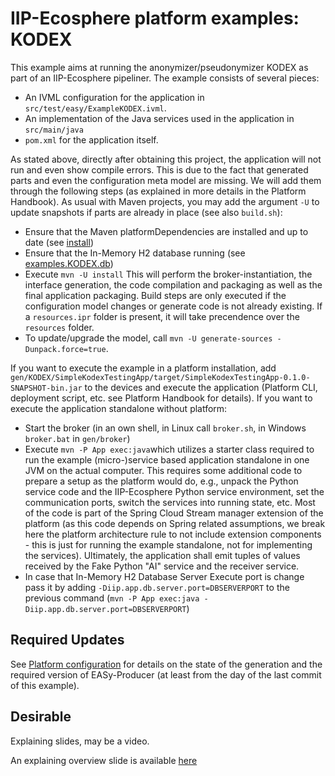 # IIP-Ecosphere platform examples: KODEX

This example aims at running the anonymizer/pseudonymizer KODEX as part of an IIP-Ecosphere pipeliner. The example consists of several pieces:
  * An IVML configuration for the application in `src/test/easy/ExampleKODEX.ivml`.
  * An implementation of the Java services used in the application in `src/main/java`
  * `pom.xml` for the application itself. 
  
As stated above, directly after obtaining this project, the application will not run and even show compile errors. This is due to the fact that generated parts and even the configuration meta model are missing. We will add them through the following steps (as explained in more details in the Platform Handbook). As usual with Maven projects, you may add the argument `-U` to update snapshots if parts are already in place (see also `build.sh`):

  * Ensure that the Maven platformDependencies are installed and up to date (see [install](https://github.com/iip-ecosphere/platform/tree/main/platform/tools/Install))
  * Ensure that the In-Memory H2 database running (see [examples.KODEX.db](https://github.com/iip-ecosphere/platform/tree/main/platform/examples/examples.KODEX/examples.KODEX.db))
  * Execute `mvn -U install` This will perform the broker-instantiation, the interface generation, the code compilation and packaging as well as the final application packaging. Build steps are only executed if the configuration model changes or generate code is not already existing. If a `resources.ipr` folder is present, it will take precendence over the `resources` folder. 
  * To update/upgrade the model, call `mvn -U generate-sources -Dunpack.force=true`.

If you want to execute the example in a platform installation, add `gen/KODEX/SimpleKodexTestingApp/target/SimpleKodexTestingApp-0.1.0-SNAPSHOT-bin.jar` to the devices and execute the application (Platform CLI, deployment script, etc. see Platform Handbook for details). If you want to execute the application standalone without platform:
    
  * Start the broker (in an own shell, in Linux call `broker.sh`, in Windows `broker.bat` in `gen/broker`)
  * Execute `mvn -P App exec:java`which utilizes a starter class required to run the example (micro-)service based application standalone in one JVM on the actual computer. This requires some additional code to prepare a setup as the platform would do, e.g., unpack the Python service code and the IIP-Ecosphere Python service environment, set the communication ports, switch the services into running state, etc. Most of the code is part of the Spring Cloud Stream manager extension of the platform (as this code depends on Spring related assumptions, we break here the platform architecture rule to not include extension components - this is just for running the example standalone, not for implementing the services). Ultimately, the application shall emit tuples of values received by the Fake Python "AI" service and the receiver service.
  * In case that In-Memory H2 Database Server Execute port is change pass it by adding `-Diip.app.db.server.port=DBSERVERPORT` to the previous command (`mvn -P App exec:java -Diip.app.db.server.port=DBSERVERPORT`)
  
## Required Updates

See [Platform configuration](https://github.com/iip-ecosphere/platform/tree/main/platform/configuration/configuration) for details on the state of the generation and the required version of EASy-Producer (at least from the day of the last commit of this example). 

## Desirable

Explaining slides, may be a video.

An explaining overview slide is available [here](https://github.com/iip-ecosphere/platform/tree/main/platform/examples/examples.KODEX/docs/Examples_KODEX.pdf)
